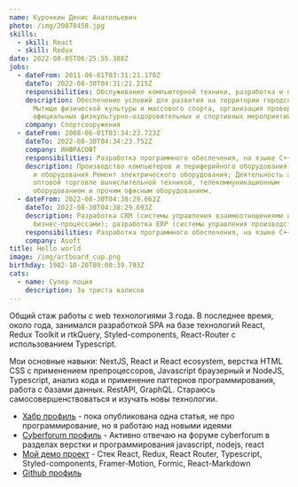 ```yaml
---
name: Курочкин Денис Анатольевич
photo: /img/20878458.jpg
skills:
  - skill: React
  - skill: Redux
date: 2022-08-05T06:25:55.388Z
jobs:
  - dateFrom: 2011-06-01T03:31:21.170Z
    dateTo: 2022-08-30T04:31:21.215Z
    responsibilities: Обслуживание компьютерной техники, разработка и поддержка сайта
    description: Обеспечение условий для развития на территории городского округа
      Мытищи физической культуры и массового спорта, организация проведения
      официальных физкультурно-оздоровительных и спортивных мероприятий округа.
    company: Спортсооружения
  - dateFrom: 2008-06-01T03:34:23.723Z
    dateTo: 2022-08-30T04:34:23.752Z
    company: ИНФРАСОФТ
    responsibilities: Разработка программного обеспечения, на языке C++
    description: Производство компьютеров и периферийного оборудования; Ремонт машин
      и оборудования Ремонт электрического оборудования; Деятельность агентов по
      оптовой торговле вычислительной техникой, телекоммуникационным
      оборудованием и прочим офисным оборудованием.
  - dateFrom: 2022-08-30T04:38:29.662Z
    dateTo: 2022-08-30T04:38:29.693Z
    description: Разработка CRM (системы управления взаимоотношениями и
      бизнес-процессами); разработка ERP (системы управления производством);
    responsibilities: Разработка программного обеспечения, на языке C++
    company: Asoft
title: Hello world
image: /img/artboard_cup.png
birthday: 1982-10-20T09:00:39.793Z
cats:
  - name: Супер поция
    description: За триста валисов
---
```

Общий стаж работы с web технологиями 3 года. В последнее время, около года, занимался разработкой SPA на базе технологий React, Redux Toolkit и rtkQuery, Styled-components, React-Router с использованием Typescript. 

Мои основные навыки: NextJS, React и React ecosystem, верстка HTML CSS с применением препроцессоров, Javascript браузерный и NodeJS, Typescript, анализ кода и применение паттернов программирования, работа с базами данных. RestAPI, GraphQL. Стараюсь самосовершенствоваться и изучать новы технологии. 

* [Хабр профиль](https://habr.com/ru/users/denis-anatol/posts) - пока опубликована одна статья, не про программирование, но я работаю над новыми идеями
* [Cyberforum профиль](https://www.cyberforum.ru/members/1837464.html) - Активно отвечаю на форуме cyberforum в разделах верстки и программирования javascript, nodejs, react 
* [Мой демо проект](https://github.com/denisso/demoreact) - Стек React, Redux, React Router, Typescript, Styled-components, Framer-Motion, Formic, React-Markdown
* [Github профиль](https://github.com/denisso)